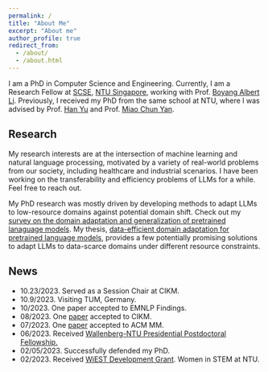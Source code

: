 ```yaml
---
permalink: /
title: "About Me"
excerpt: "About me"
author_profile: true
redirect_from: 
  - /about/
  - /about.html
---
```


I am a PhD in Computer Science and Engineering. Currently, I am a Research Fellow at [SCSE](https://www.ntu.edu.sg/scse), 
[NTU Singapore](https://www.ntu.edu.sg/), working with Prof. [Boyang Albert Li](http://www.boyangli.org/). 
Previously, I received my PhD from the same school at NTU, where I was advised by Prof. [Han Yu](https://personal.ntu.edu.sg/han.yu/) and Prof. [Miao Chun Yan](https://dr.ntu.edu.sg/cris/rp/rp00084). 


Research
------
My research interests are at the intersection of machine learning and natural language processing, 
motivated by a variety of real-world problems from our society, including healthcare and industrial scenarios.
I have been working on the transferability and efficiency problems of LLMs for a while. Feel free to reach out.

My PhD research was mostly driven by developing methods to adapt LLMs to low-resource domains against potential domain shift. 
Check out my [survey on the domain adaptation and generalization of pretrained lanaguage models](https://arxiv.org/pdf/2211.03154.pdf). 
My thesis, [data-efficient domain adaptation for pretrained language models](https://dr.ntu.edu.sg/bitstream/10356/167965/2/PhD_Thesis_GuoXu.pdf), 
provides a few potentially promising solutions to adapt LLMs to data-scarce domains under different resource constraints. 


News
---
* 10.23/2023. Served as a Session Chair at CIKM.
* 10.9/2023. Visiting TUM, Germany.
* 10/2023. One paper accepted to EMNLP Findings. 
* 08/2023. One [paper](https://dl.acm.org/doi/pdf/10.1145/3583780.3614896) accepted to CIKM. 
* 07/2023. One [paper](https://browse.arxiv.org/pdf/2306.08966.pdf) accepted to ACM MM.
* 06/2023. Received [Wallenberg-NTU Presidential Postdoctoral Fellowship.](https://www.ntu.edu.sg/research/research-careers/presidential-postdoctoral-fellowship-(ppf)#Content_C048_Col01)
* 02/05/2023. Successfully defended my PhD.
* 02/2023. Received [WiEST Development Grant](https://www.ntu.edu.sg/women/wiest-development-grant). Women in STEM at NTU.

